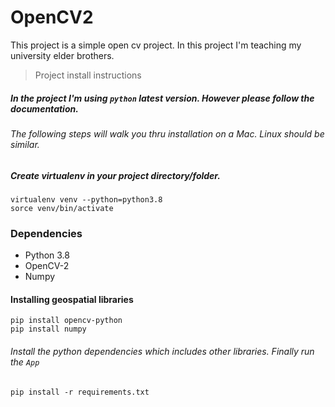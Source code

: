 # OpenCV2
This project is a simple open cv project. In this project I'm teaching my university elder brothers.

> Project install instructions
##### In the project I'm using `python` latest version. However please follow the documentation.

###### The following steps will walk you thru installation on a Mac. Linux should be similar.

##### Create virtualenv in your project directory/folder.

````
virtualenv venv --python=python3.8
sorce venv/bin/activate
````


### Dependencies

- Python 3.8
- OpenCV-2
- Numpy

#### Installing geospatial libraries

```
pip install opencv-python
pip install numpy
```

###### Install the python dependencies which includes other libraries. Finally run the `App`

``pip install -r requirements.txt``
